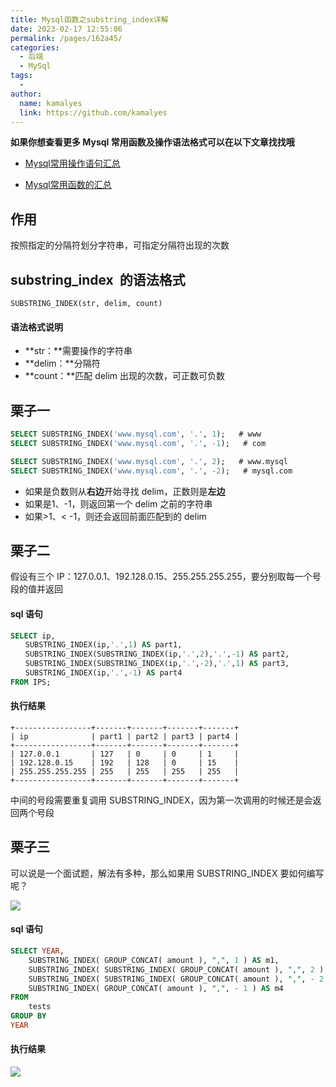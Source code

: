 ```yaml
---
title: Mysql函数之substring_index详解
date: 2023-02-17 12:55:06
permalink: /pages/162a45/
categories:
  - 后端
  - MySql
tags:
  - 
author: 
  name: kamalyes
  link: https://github.com/kamalyes
---
```

**如果你想查看更多 Mysql 常用函数及操作语法格式可以在以下文章找找哦**

- [Mysql常用操作语句汇总](./59.Mysql常用操作语句汇总.md)

- [Mysql常用函数的汇总](./01.Mysql常用函数汇总.md)


作用
----

按照指定的分隔符划分字符串，可指定分隔符出现的次数

substring_index  的语法格式
-----------------------

```
SUBSTRING_INDEX(str, delim, count)
```

#### 语法格式说明

*   **str：**需要操作的字符串
*   **delim：**分隔符
*   **count：**匹配 delim 出现的次数，可正数可负数

栗子一
---

```sql
SELECT SUBSTRING_INDEX('www.mysql.com', '.', 1);   # www
SELECT SUBSTRING_INDEX('www.mysql.com', '.', -1);   # com

SELECT SUBSTRING_INDEX('www.mysql.com', '.', 2);   # www.mysql
SELECT SUBSTRING_INDEX('www.mysql.com', '.', -2);   # mysql.com
```

*   如果是负数则从**右边**开始寻找 delim，正数则是**左边**
*   如果是1、-1，则返回第一个 delim 之前的字符串
*   如果>1、< -1，则还会返回前面匹配到的 delim

栗子二
---

假设有三个 IP：127.0.0.1、192.128.0.15、255.255.255.255，要分别取每一个号段的值并返回

#### sql 语句

```sql
SELECT ip, 
　　SUBSTRING_INDEX(ip,'.',1) AS part1, 
　　SUBSTRING_INDEX(SUBSTRING_INDEX(ip,'.',2),'.',-1) AS part2, 
　　SUBSTRING_INDEX(SUBSTRING_INDEX(ip,'.',-2),'.',1) AS part3, 
　　SUBSTRING_INDEX(ip,'.',-1) AS part4  
FROM IPS;
```

#### 执行结果

```
+-----------------+-------+-------+-------+-------+
| ip              | part1 | part2 | part3 | part4 |
+-----------------+-------+-------+-------+-------+
| 127.0.0.1       | 127   | 0     | 0     | 1     |
| 192.128.0.15    | 192   | 128   | 0     | 15    |
| 255.255.255.255 | 255   | 255   | 255   | 255   |
+-----------------+-------+-------+-------+-------+
```

中间的号段需要重复调用 SUBSTRING_INDEX，因为第一次调用的时候还是会返回两个号段

栗子三
---

可以说是一个面试题，解法有多种，那么如果用 SUBSTRING_INDEX 要如何编写呢？

![](https://cdn.jsdelivr.net/gh/kamalyes/image-bed@master/col//mysql/Snipaste_2023-02-17_12-55-15.png)

#### sql 语句

```sql
SELECT YEAR,
    SUBSTRING_INDEX( GROUP_CONCAT( amount ), ",", 1 ) AS m1,
    SUBSTRING_INDEX( SUBSTRING_INDEX( GROUP_CONCAT( amount ), ",", 2 ),",", -1 ) AS m2,
    SUBSTRING_INDEX( SUBSTRING_INDEX( GROUP_CONCAT( amount ), ",", - 2 ),",", 1 ) AS m3,
    SUBSTRING_INDEX( GROUP_CONCAT( amount ), ",", - 1 ) AS m4 
FROM
    tests 
GROUP BY
YEAR
```

#### 执行结果

![](https://cdn.jsdelivr.net/gh/kamalyes/image-bed@master/col//mysql/Snipaste_2023-02-17_12-53-29.png)
